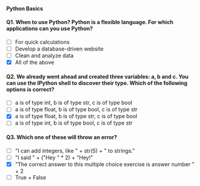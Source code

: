 #### Python Basics

#### Q1. When to use Python? Python is a flexible language. For which applications can you use Python?
- [ ] For quick calculations
- [ ] Develop a database-driven website
- [ ] Clean and analyze data
- [x] All of the above

#### Q2. We already went ahead and created three variables: a, b and c. You can use the IPython shell to discover their type. Which of the following options is correct?
- [ ] a is of type int, b is of type str, c is of type bool
- [ ] a is of type float, b is of type bool, c is of type str
- [x] a is of type float, b is of type str, c is of type bool
- [ ] a is of type int, b is of type bool, c is of type str

#### Q3. Which one of these will throw an error?
- [ ] "I can add integers, like " + str(5) + " to strings."
- [ ] "I said " + ("Hey " * 2) + "Hey!"
- [x] "The correct answer to this multiple choice exercise is answer number " + 2
- [ ] True + False
